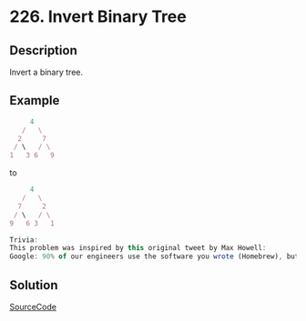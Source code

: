 # 226. Invert Binary Tree

## Description

Invert a binary tree.

## Example

```javascript
     4
   /   \
  2     7
 / \   / \
1   3 6   9
```

to

```javascript
     4
   /   \
  7     2
 / \   / \
9   6 3   1
```

```javascript
Trivia:
This problem was inspired by this original tweet by Max Howell:
Google: 90% of our engineers use the software you wrote (Homebrew), but you can’t invert a binary tree on a whiteboard so fuck off.
```

## Solution

[SourceCode](./solution.js)